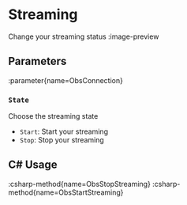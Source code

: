 # Streaming
Change your streaming status
:image-preview

## Parameters
:parameter{name=ObsConnection}

### `State`
Choose the streaming state

- `Start`: Start your streaming
- `Stop`: Stop your streaming

## C# Usage
:csharp-method{name=ObsStopStreaming}
:csharp-method{name=ObsStartStreaming}